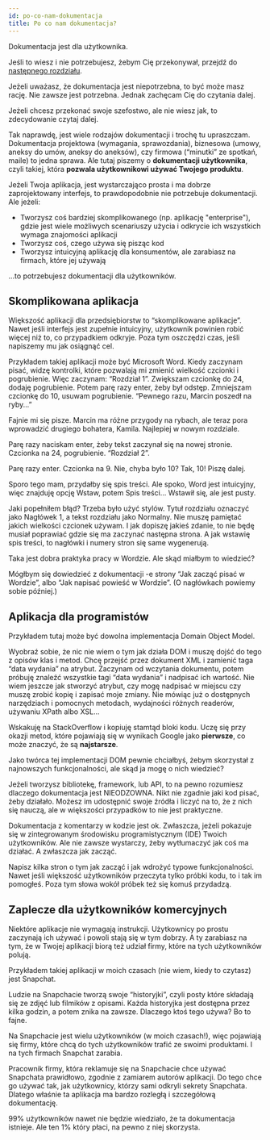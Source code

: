 ```yaml
---
id: po-co-nam-dokumentacja
title: Po co nam dokumentacja?
---
```


Dokumentacja jest dla użytkownika.

Jeśli to wiesz i nie potrzebujesz, żebym Cię przekonywał, przejdź do
[następnego rozdziału](./opacalnosc-dokumentacji.md).

Jeżeli uważasz, że dokumentacja jest niepotrzebna, to być może masz rację. Nie
zawsze jest potrzebna. Jednak zachęcam Cię do czytania dalej.

Jeżeli chcesz przekonać swoje szefostwo, ale nie wiesz jak, to zdecydowanie
czytaj dalej.

Tak naprawdę, jest wiele rodzajów dokumentacji i trochę tu upraszczam.
Dokumentacja projektowa (wymagania, sprawozdania), biznesowa (umowy, aneksy do
umów, aneksy do aneksów), czy firmowa (“minutki” ze spotkań, maile) to jedna
sprawa. Ale tutaj piszemy o **dokumentacji użytkownika**, czyli takiej, która
**pozwala użytkownikowi używać Twojego produktu**.

Jeżeli Twoja aplikacja, jest wystarczająco prosta i ma dobrze zaprojektowany
interfejs, to prawdopodobnie nie potrzebuje dokumentacji. Ale jeżeli:

-   Tworzysz coś bardziej skomplikowanego (np. aplikację "enterprise"), gdzie
    jest wiele możliwych scenariuszy użycia i odkrycie ich wszystkich wymaga
    znajomości aplikacji
-   Tworzysz coś, czego używa się pisząc kod
-   Tworzysz intuicyjną aplikację dla konsumentów, ale zarabiasz na firmach,
    które jej używają

...to potrzebujesz dokumentacji dla użytkowników.

## Skomplikowana aplikacja

Większość aplikacji dla przedsiębiorstw to “skomplikowane aplikacje”. Nawet
jeśli interfejs jest zupełnie intuicyjny, użytkownik powinien robić więcej niż
to, co przypadkiem odkryje. Poza tym oszczędzi czas, jeśli napiszemy mu jak
osiągnąć cel.

Przykładem takiej aplikacji może być Microsoft Word. Kiedy zaczynam pisać, widzę
kontrolki, które pozwalają mi zmienić wielkość czcionki i pogrubienie. Więc
zaczynam: “Rozdział 1”. Zwiększam czcionkę do 24, dodaję pogrubienie. Potem parę
razy enter, żeby był odstęp. Zmniejszam czcionkę do 10, usuwam pogrubienie.
“Pewnego razu, Marcin poszedł na ryby...”

Fajnie mi się pisze. Marcin ma różne przygody na rybach, ale teraz pora
wprowadzić drugiego bohatera, Kamila. Najlepiej w nowym rozdziale.

Parę razy naciskam enter, żeby tekst zaczynał się na nowej stronie. Czcionka na
24, pogrubienie. “Rozdział 2”.

Parę razy enter. Czcionka na 9. Nie, chyba było 10? Tak, 10! Piszę dalej.

Sporo tego mam, przydałby się spis treści. Ale spoko, Word jest intuicyjny, więc
znajduję opcję Wstaw, potem Spis treści... Wstawił się, ale jest pusty.

Jaki popełniłem błąd? Trzeba było użyć stylów. Tytuł rozdziału oznaczyć jako
Nagłówek 1, a tekst rozdziału jako Normalny. Nie muszę pamiętać jakich wielkości
czcionek używam. I jak dopiszę jakieś zdanie, to nie będę musiał poprawiać gdzie
się ma zaczynać następna strona. A jak wstawię spis treści, to nagłówki i numery
stron się same wygenerują.

Taka jest dobra praktyka pracy w Wordzie. Ale skąd miałbym to wiedzieć?

Mógłbym się dowiedzieć z dokumentacji -e strony “Jak zacząć pisać w Wordzie”,
albo “Jak napisać powieść w Wordzie”. (O nagłówkach powiemy sobie później.)

## Aplikacja dla programistów

Przykładem tutaj może być dowolna implementacja Domain Object Model.

Wyobraź sobie, że nic nie wiem o tym jak działa DOM i muszę dojść do tego z
opisów klas i metod. Chcę przejść przez dokument XML i zamienić taga “data
wydania” na atrybut. Zaczynam od wczytania dokumentu, potem próbuję znaleźć
wszystkie tagi “data wydania” i nadpisać ich wartość. Nie wiem jeszcze jak
stworzyć atrybut, czy mogę nadpisać w miejscu czy muszę zrobić kopię i zapisać
moje zmiany. Nie mówiąc już o dostępnych narzędziach i pomocnych metodach,
wydajności różnych readerów, używaniu XPath albo XSL...

Wskakuję na StackOverflow i kopiuję stamtąd bloki kodu. Uczę się przy okazji
metod, które pojawiają się w wynikach Google jako **pierwsze**, co może znaczyć,
że są **najstarsze**.

Jako twórca tej implementacji DOM pewnie chciałbyś, żebym skorzystał z
najnowszych funkcjonalności, ale skąd ja mogę o nich wiedzieć?

Jeżeli tworzysz bibliotekę, framework, lub API, to na pewno rozumiesz dlaczego
dokumentacja jest NIEODZOWNA. Nikt nie zgadnie jaki kod pisać, żeby działało.
Możesz im udostępnić swoje źródła i liczyć na to, że z nich się nauczą, ale w
większości przypadków to nie jest praktyczne.

Dokumentacja z komentarzy w kodzie jest ok. Zwłaszcza, jeżeli pokazuje się w
zintegrowanym środowisku programistycznym (IDE) Twoich użytkowników. Ale nie
zawsze wystarczy, żeby wytłumaczyć jak coś ma działać. A zwłaszcza jak zacząć.

Napisz kilka stron o tym jak zacząć i jak wdrożyć typowe funkcjonalności. Nawet
jeśli większość użytkowników przeczyta tylko próbki kodu, to i tak im pomogłeś.
Poza tym słowa wokół próbek też się komuś przydadzą.

## Zaplecze dla użytkowników komercyjnych

Niektóre aplikacje nie wymagają instrukcji. Użytkownicy po prostu zaczynają ich
używać i powoli stają się w tym dobrzy. A ty zarabiasz na tym, że w Twojej
aplikacji biorą też udział firmy, które na tych użytkowników polują.

Przykładem takiej aplikacji w moich czasach (nie wiem, kiedy to czytasz) jest
Snapchat.

Ludzie na Snapchacie tworzą swoje “historyjki”, czyli posty które składają się
ze zdjęć lub filmików z opisami. Każda historyjka jest dostępna przez kilka
godzin, a potem znika na zawsze. Dlaczego ktoś tego używa? Bo to fajne.

Na Snapchacie jest wielu użytkowników (w moich czasach!), więc pojawiają się
firmy, które chcą do tych użytkowników trafić ze swoimi produktami. I na tych
firmach Snapchat zarabia.

Pracownik firmy, która reklamuje się na Snapchacie chce używać Snapchata
prawidłowo, zgodnie z zamiarem autorów aplikacji. Do tego chce go używać tak,
jak użytkownicy, którzy sami odkryli sekrety Snapchata. Dlatego właśnie ta
aplikacja ma bardzo rozległą i szczegółową dokumentację.

99% użytkowników nawet nie będzie wiedziało, że ta dokumentacja istnieje. Ale
ten 1% który płaci, na pewno z niej skorzysta.
